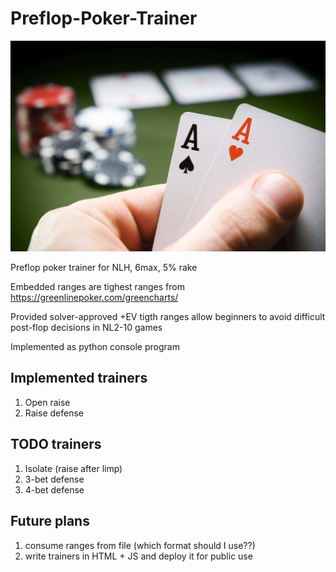 # Preflop-Poker-Trainer
![cover](cover.jpg)

Preflop poker trainer for NLH, 6max, 5% rake

Embedded ranges are tighest ranges from https://greenlinepoker.com/greencharts/

Provided solver-approved +EV tigth ranges allow beginners to avoid difficult post-flop decisions in NL2-10 games

Implemented as python console program

## Implemented trainers
1) Open raise
2) Raise defense

## TODO trainers
1) Isolate (raise after limp)
2) 3-bet defense
3) 4-bet defense

## Future plans
1) consume ranges from file (which format should I use??)
2) write trainers in HTML + JS and deploy it for public use
